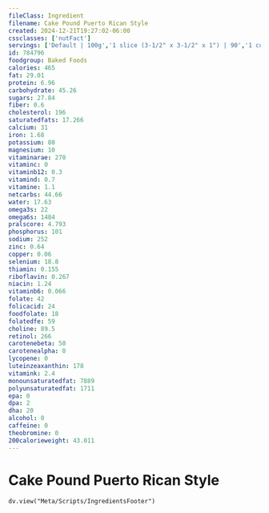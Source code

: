 ```yaml
---
fileClass: Ingredient
filename: Cake Pound Puerto Rican Style
created: 2024-12-21T19:27:02-06:00
cssclasses: ['nutFact']
servings: ['Default | 100g','1 slice (3-1/2" x 3-1/2" x 1") | 90','1 cubic inch | 7']
id: 784796
foodgroup: Baked Foods
calories: 465
fat: 29.01
protein: 6.96
carbohydrate: 45.26
sugars: 27.84
fiber: 0.6
cholesterol: 196
saturatedfats: 17.266
calcium: 31
iron: 1.68
potassium: 80
magnesium: 10
vitaminarae: 270
vitaminc: 0
vitaminb12: 0.3
vitamind: 0.7
vitamine: 1.1
netcarbs: 44.66
water: 17.63
omega3s: 22
omega6s: 1484
pralscore: 4.793
phosphorus: 101
sodium: 252
zinc: 0.64
copper: 0.06
selenium: 18.8
thiamin: 0.155
riboflavin: 0.267
niacin: 1.24
vitaminb6: 0.066
folate: 42
folicacid: 24
foodfolate: 18
folatedfe: 59
choline: 89.5
retinol: 266
carotenebeta: 50
carotenealpha: 0
lycopene: 0
luteinzeaxanthin: 178
vitamink: 2.4
monounsaturatedfat: 7889
polyunsaturatedfat: 1711
epa: 0
dpa: 2
dha: 20
alcohol: 0
caffeine: 0
theobromine: 0
200calorieweight: 43.011
---
```


# Cake Pound Puerto Rican Style

```dataviewjs
dv.view("Meta/Scripts/IngredientsFooter")
```